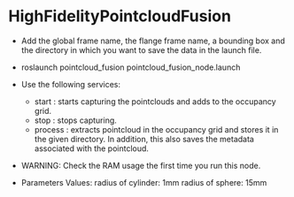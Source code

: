 # HighFidelityPointcloudFusion 

* Add the global frame name, the flange frame name, a bounding box and the directory in which you want to save the data in the launch file.

* roslaunch pointcloud_fusion pointcloud_fusion_node.launch

* Use the following services:
   - start : starts capturing the pointclouds and adds to the occupancy grid.
   - stop : stops capturing.
   - process : extracts pointcloud in the occupancy grid and stores it in the given directory. In addition, this also saves the metadata associated with the pointcloud.

* WARNING: Check the RAM usage the first time you run this node. 

* Parameters Values:
radius of cylinder: 1mm
radius of sphere: 15mm
